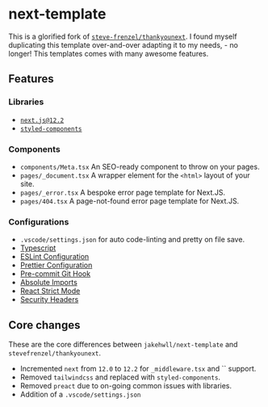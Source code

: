 # next-template

This is a glorified fork of [`steve-frenzel/thankyounext`](https://github.com/stevefrenzel/thankyounext). I found myself duplicating this template over-and-over adapting it to my needs, - no longer! This templates comes with many awesome features.

## Features

### Libraries

- [`next.js@12.2`](https://nextjs.org/blog/next-12-2)
- [`styled-components`](https://styled-components.com/docs/basics)

### Components

- `components/Meta.tsx` An SEO-ready component to throw on your pages.
- `pages/_document.tsx` A wrapper element for the `<html>` layout of your site.
- `pages/_error.tsx` A bespoke error page template for Next.JS.
- `pages/404.tsx` A page-not-found error page template for Next.JS.

### Configurations

- `.vscode/settings.json` for auto code-linting and pretty on file save.
- [Typescript](https://www.typescriptlang.org/)
- [ESLint Configuration](https://nextjs.org/docs/basic-features/eslint)
- [Prettier Configuration](https://prettier.io/docs/en/configuration.html)
- [Pre-commit Git Hook](https://typicode.github.io/husky/#/)
- [Absolute Imports](https://nextjs.org/docs/advanced-features/module-path-aliases)
- [React Strict Mode](https://nextjs.org/docs/api-reference/next.config.js/react-strict-mode)
- [Security Headers](https://nextjs.org/docs/advanced-features/security-headers)

## Core changes

These are the core differences between `jakehwll/next-template` and `stevefrenzel/thankyounext`.

- Incremented `next` from `12.0` to `12.2` for `_middleware.tsx` and `` support.
- Removed `tailwindcss` and replaced with `styled-components`.
- Removed `preact` due to on-going common issues with libraries.
- Addition of a `.vscode/settings.json`
